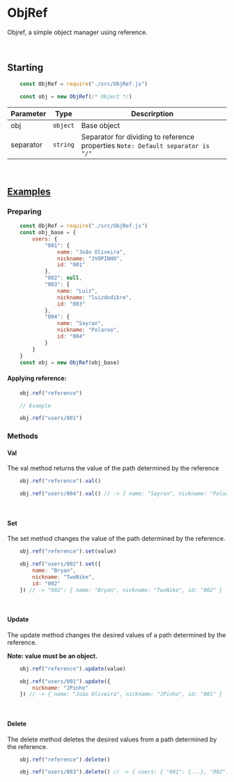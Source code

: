 <h1>ObjRef</h1>

<p>Objref, a simple object manager using reference.</p>
<br>

<h2>Starting</h2>

```javascript
    const ObjRef = require("./src/ObjRef.js")

    const obj = new ObjRef(/* Object */)
```

| Parameter |   Type   | Descrirption                                   |
|-----------|:--------:|------------------------------------------------|
| obj       | `object` | Base object                                    |
| separator | `string` | Separator for dividing to reference properties `Note: Default separator is "/"` |

<br>

<h2><a href="https://github.com/JVOPINHO/ObjRef/blob/master/test/test.js">Examples</a></h2>

<h3>Preparing</h3>

```javascript
    const ObjRef = require("./src/ObjRef.js")
    const obj_base = {
        users: {
            "001": {
                name: "João Oliveira",
                nickname: "JVOPINHO",
                id: "001"
            },
            "002": null,
            "003": {
                name: "Luiz",
                nickname: "luizdodibre",
                id: "003"
            },
            "004": {
                name: "Sayran",
                nickname: "Polaroo",
                id: "004"
            }
        }
    }
    const obj = new ObjRef(obj_base)
```

<h4>Applying reference:</h4>

```javascript
    obj.ref("reference")

    // Example

    obj.ref("users/001")
```

<h3>Methods</h3>

<h4>Val</h4>
<p>The val method returns the value of the path determined by the reference</p>

```javascript
    obj.ref("reference").val()
```

```javascript
    obj.ref("users/004").val() // -> { name: "Sayran", nickname: "Polaroo", id: "004" }
```

<br>
<h4>Set</h4>

<p>The set method changes the value of the path determined by the reference.</p>

```javascript
    obj.ref("reference").set(value)
```

```javascript
    obj.ref("users/002").set({
        name: "Bryan",
        nickname: "TwoNike",
        id: "002"
    }) // -> "002": { name: "Bryan", nickname: "TwoNike", id: "002" }
```

<br>
<h4>Update</h4>

<p>The update method changes the desired values of a path determined by the reference.</p>
<p><strong>Note: value must be an object.</strong></p>

```javascript
    obj.ref("reference").update(value)
```

```javascript
    obj.ref("users/001").update({
        nickname: "JPinho"
    }) // -> { name: "João Oliveira", nickname: "JPinho", id: "001" }
```

<br>
<h4>Delete</h4>

<p>The delete method deletes the desired values from a path determined by the reference.</p>

```javascript
    obj.ref("reference").delete()
```

```javascript
    obj.ref("users/003").delete() // -> { users: { "001": {...}, "002": {...}, "004": {...} } }
```
